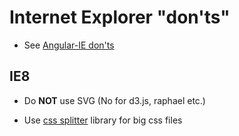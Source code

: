 # Internet Explorer "don'ts"

- See [Angular-IE don'ts](angular.md#ie8-donts)

## IE8

- Do **NOT** use SVG (No for d3.js, raphael etc.)

- Use [css splitter](https://github.com/zweilove/css_splitter) library for big css files



